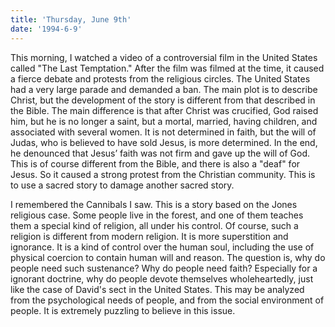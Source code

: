 ```yaml
---
title: 'Thursday, June 9th'
date: '1994-6-9'
---
```


This morning, I watched a video of a controversial film in the United States called "The Last Temptation." After the film was filmed at the time, it caused a fierce debate and protests from the religious circles. The United States had a very large parade and demanded a ban. The main plot is to describe Christ, but the development of the story is different from that described in the Bible. The main difference is that after Christ was crucified, God raised him, but he is no longer a saint, but a mortal, married, having children, and associated with several women. It is not determined in faith, but the will of Judas, who is believed to have sold Jesus, is more determined. In the end, he denounced that Jesus’ faith was not firm and gave up the will of God. This is of course different from the Bible, and there is also a "deaf" for Jesus. So it caused a strong protest from the Christian community. This is to use a sacred story to damage another sacred story.

I remembered the Cannibals I saw. This is a story based on the Jones religious case. Some people live in the forest, and one of them teaches them a special kind of religion, all under his control. Of course, such a religion is different from modern religion. It is more superstition and ignorance. It is a kind of control over the human soul, including the use of physical coercion to contain human will and reason. The question is, why do people need such sustenance? Why do people need faith? Especially for a ignorant doctrine, why do people devote themselves wholeheartedly, just like the case of David's sect in the United States. This may be analyzed from the psychological needs of people, and from the social environment of people. It is extremely puzzling to believe in this issue.

